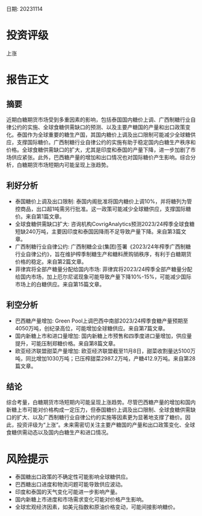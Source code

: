 
日期: 20231114

# 投资评级

上涨

# 报告正文

## 摘要

近期白糖期货市场受到多重因素的影响，包括泰国国内糖价上调、广西制糖行业自律公约的实施、全球食糖供需缺口的预测、以及主要产糖国的产量和出口政策变化。泰国作为全球重要的糖生产国，其国内糖价上调及出口限制可能减少全球糖供应，支撑国际糖价。广西制糖行业自律公约的实施有助于稳定国内白糖生产秩序和价格。全球食糖供需缺口的扩大，尤其是印度和泰国的产量下降，进一步加剧了市场供应紧张。此外，巴西糖产量的增加和出口情况也对国际糖价产生影响。综合分析，白糖期货市场短期内可能呈现上涨趋势。

## 利好分析

* 泰国糖价上调及出口限制: 泰国内阁批准将国内糖价上调10%，并将糖列为管控商品，出口超1吨需另行批准。这一政策可能减少全球糖供应，支撑国际糖价。来自第1篇文章。
* 全球食糖供需缺口扩大: 咨询机构CovrigAnalytics预测2023/24榨季全球食糖短缺240万吨，主要因印度和泰国因降雨不足导致产量下降。来自第3篇文章。
* 广西制糖行业自律公约: 广西制糖企业(集团)签署《2023/24年榨季广西制糖行业自律公约》，旨在维护榨季制糖生产和糖料蔗购销秩序，有利于白糖期货价格的稳定。来自第2篇文章。
* 菲律宾将全部产糖量分配给国内市场: 菲律宾将2023/24榨季全部产糖量分配给国内市场，加上厄尔尼诺现象可能导致产量下降10%-15%，可能减少国际市场上的白糖供应。来自第15篇文章。

## 利空分析

* 巴西糖产量增加: Green Pool上调巴西中南部2023/24榨季食糖产量预期至4050万吨，创纪录高位，可能增加全球糖供应。来自第7篇文章。
* 国内新糖上市和进口量增加: 国内新糖上市预售和四季度进口量增加，供应量提升，可能压制郑糖价格。来自第8篇文章。
* 欧亚经济联盟甜菜产量增加: 欧亚经济联盟截至11月8日，甜菜收割量达5100万吨，同比增加1030万吨；已压榨甜菜2987.2万吨，产糖412.9万吨。来自第28篇文章。

## 结论

综合考量，白糖期货市场短期内可能呈现上涨趋势。尽管巴西糖产量的增加和国内新糖上市可能对价格构成一定压力，但泰国糖价上调及出口限制、全球食糖供需缺口的扩大、以及广西制糖行业自律公约的实施等因素更为显著地支撑了糖价。因此，投资评级为“上涨”。未来需密切关注主要产糖国的产量和出口政策变化、全球食糖供需动态以及国内白糖生产和进口情况。

# 风险提示

* 泰国糖出口政策的不确定性可能影响全球糖供应。
* 巴西糖出口进度和物流问题可能导致供应波动。
* 印度和泰国的天气变化可能进一步影响产量。
* 国内新糖上市进度和市场需求变化可能对价格产生影响。
* 全球宏观经济因素，如美元指数和原油价格变动，可能间接影响糖价。
